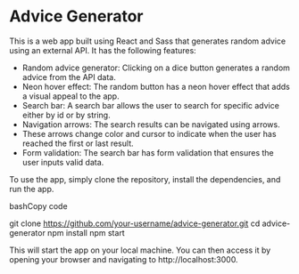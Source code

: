 # Advice Generator

This is a web app built using React and Sass that generates random advice using an external API. It has the following features:

- Random advice generator: Clicking on a dice button generates a random advice from the API data.
- Neon hover effect: The random button has a neon hover effect that adds a visual appeal to the app.
- Search bar: A search bar allows the user to search for specific advice either by id or by string.
- Navigation arrows: The search results can be navigated using arrows. 
- These arrows change color and cursor to indicate when the user has reached the first or last result.
- Form validation: The search bar has form validation that ensures the user inputs valid data.

To use the app, simply clone the repository, install the dependencies, and run the app.

bashCopy code

git clone https://github.com/your-username/advice-generator.git cd advice-generator npm install npm start 

This will start the app on your local machine. You can then access it by opening your browser and navigating to http://localhost:3000.



